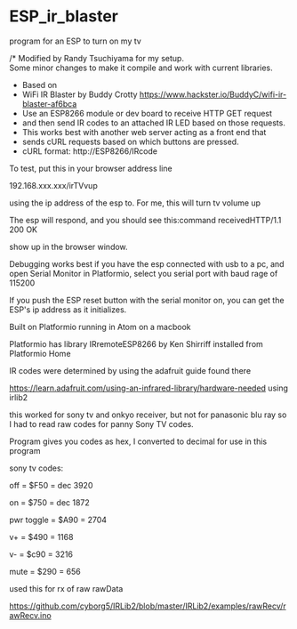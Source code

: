 # ESP_ir_blaster
program for an ESP to turn on my tv

/*  Modified by Randy Tsuchiyama for my setup.  
Some minor changes to make it compile and work with current libraries.
 *  Based on
 *  WiFi IR Blaster by Buddy Crotty
 https://www.hackster.io/BuddyC/wifi-ir-blaster-af6bca
 *  Use an ESP8266 module or dev board to receive HTTP GET request
 *  and then send IR codes to an attached IR LED based on those requests.
 *  This works best with another web server acting as a front end that
 *  sends cURL requests based on which buttons are pressed.
 *  cURL format: http://ESP8266/IRcode

To test, put this in your browser address line
 
 192.168.xxx.xxx/irTVvup
 
 using the ip address of the esp to. For me, this will turn tv volume up
 
 The esp will respond, and you should see this:command receivedHTTP/1.1 200 OK
 
 show up in the browser window.
 
 Debugging works best if you have the esp connected with usb to a pc, and open Serial Monitor in Platformio, select you serial port with  baud rage of 115200
 
 If you push the ESP reset button with the serial monitor on, you can get the ESP's ip address as it initializes.
 
 Built on Platformio running in Atom on a macbook
 
 Platformio has library IRremoteESP8266 by Ken Shirriff installed from Platformio Home
 
 IR codes were determined by using the adafruit guide found there
 
 https://learn.adafruit.com/using-an-infrared-library/hardware-needed
 using irlib2
 
 this worked for sony tv and onkyo receiver, but not for panasonic blu ray
 so I had to read raw codes for panny
 Sony TV codes.
 
 Program gives you codes as hex, I converted to decimal for use in this program
 
 sony tv codes:
 
 off = $F50 = dec 3920
 
 on = $750 = dec 1872
 
 pwr toggle = $A90 = 2704
 
 v+ = $490 = 1168
 
 v- = $c90 = 3216
 
 mute = $290 = 656
 
 
 used this for rx of raw rawData
 
 https://github.com/cyborg5/IRLib2/blob/master/IRLib2/examples/rawRecv/rawRecv.ino
